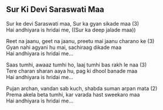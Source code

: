 ## Sur Ki Devi Saraswati Maa


Sur ke devi Saraswati maa, Sur ka gyan sikade maa (3)  
Hai andhiyara is hridai me, ((Sur ka deep jalade maa))

Reet na jaanu, geet na jaanu, preetu mai jaanu charano ke (3)  
Gyan nahi agyani hu mai, sachiraag dikade maa  
Hai andhiyara is hridai me…

Saas tumhi, awaaz tumhi ho, laaj tumhi bas rakh le naa (3)  
Tere charan sharan aaya hu, pag ki dhool banade maa  
Hai andhiyara is hridai me…

Pujan archan, vandan sab kuch, shabda suman arpan mata (2)  
Prema akela beta tumhi, kar varada hast sweekaro maa  
Hai andhiyara is hridai me…

